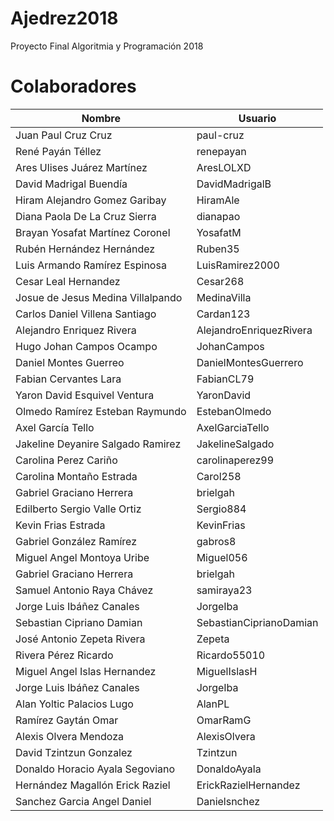 # Ajedrez2018
Proyecto Final Algoritmia y Programación 2018

# Colaboradores
| Nombre | Usuario |
|--|--|
|Juan Paul Cruz Cruz | paul-cruz |
|René Payán Téllez| renepayan |
|Ares Ulises Juárez Martínez|AresLOLXD|
|David Madrigal Buendía | DavidMadrigalB | 
|Hiram Alejandro Gomez Garibay| HiramAle |
|Diana Paola De La Cruz Sierra | dianapao |
|Brayan Yosafat Martínez Coronel| YosafatM|
|Rubén Hernández Hernández| Ruben35 |
|Luis Armando Ramírez Espinosa | LuisRamirez2000 |
|Cesar Leal Hernandez| Cesar268|
|Josue de Jesus Medina Villalpando | MedinaVilla |
|Carlos Daniel Villena Santiago | Cardan123 |
|Alejandro Enriquez Rivera| AlejandroEnriquezRivera |
|Hugo Johan Campos Ocampo | JohanCampos |
|Daniel Montes Guerreo | DanielMontesGuerrero |
|Fabian Cervantes Lara | FabianCL79 |
|Yaron David Esquivel Ventura | YaronDavid |
|Olmedo Ramírez Esteban Raymundo | EstebanOlmedo |
|Axel García Tello | AxelGarciaTello |
|Jakeline Deyanire Salgado Ramirez| JakelineSalgado |
|Carolina Perez Cariño | carolinaperez99 |
|Carolina Montaño Estrada | Carol258|
|Gabriel Graciano Herrera | brielgah |
|Edilberto Sergio Valle Ortiz| Sergio884|
|Kevin Frias Estrada | KevinFrias |
|Gabriel González Ramírez | gabros8 | 
|Miguel Angel Montoya Uribe | Miguel056 | 
|Gabriel Graciano Herrera | brielgah | 
|Samuel Antonio Raya Chávez | samiraya23 | 
|Jorge Luis Ibáñez Canales | JorgeIba | 
|Sebastian Cipriano Damian| SebastianCiprianoDamian |
|José Antonio Zepeta Rivera | Zepeta |
|Rivera Pérez Ricardo | Ricardo55010 |
|Miguel Angel Islas Hernandez | MiguelIslasH |
|Jorge Luis Ibáñez Canales | JorgeIba |
|Alan Yoltic Palacios Lugo | AlanPL |
|Ramírez Gaytán Omar | OmarRamG |
|Alexis Olvera Mendoza | AlexisOlvera |
|David Tzintzun Gonzalez | Tzintzun |
|Donaldo Horacio Ayala Segoviano | DonaldoAyala |
|Hernández Magallón Erick Raziel | ErickRazielHernandez |
|Sanchez Garcia Angel Daniel | Danielsnchez|

